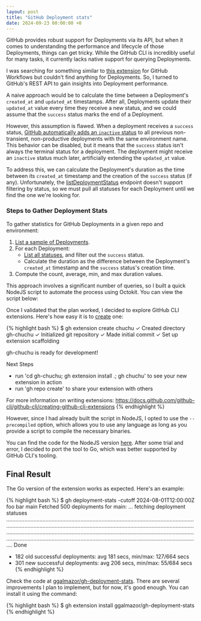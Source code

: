 ```yaml
---
layout: post
title: "GitHub Deployment stats"
date: 2024-09-23 00:00:00 +0
---
```


GitHub provides robust support for Deployments via its API, but when it comes to understanding the performance and lifecycle of those Deployments, things can get tricky. While the GitHub CLI is incredibly useful for many tasks, it currently lacks native support for querying Deployments.

I was searching for something similar to [this extension](https://github.com/fchimpan/gh-workflow-stats) for GitHub Workflows but couldn't find anything for Deployments. So, I turned to GitHub's REST API to gain insights into Deployment performance.

A naive approach would be to calculate the time between a Deployment's `created_at` and `updated_at` timestamps. After all, Deployments update their `updated_at` value every time they receive a new status, and we could assume that the `success` status marks the end of a Deployment.

However, this assumption is flawed. When a deployment receives a `success` status, [GitHub automatically adds an `inactive` status](https://docs.github.com/en/rest/deployments/deployments?apiVersion=2022-11-28#inactive-deployments) to all previous non-transient, non-productive deployments with the same environment name. This behavior can be disabled, but it means that the `success` status isn't always the terminal status for a deployment. The deployment might receive an `inactive` status much later, artificially extending the `updated_at` value.

To address this, we can calculate the Deployment's duration as the time between its `created_at` timestamp and the creation of the `success` status (if any). Unfortunately, the [listDeploymentStatus](https://docs.github.com/en/rest/deployments/statuses?apiVersion=2022-11-28#list-deployment-statuses) endpoint doesn't support filtering by status, so we must pull all statuses for each Deployment until we find the one we're looking for.

### Steps to Gather Deployment Stats

To gather statistics for GitHub Deployments in a given repo and environment:

1. [List a sample of Deployments](https://docs.github.com/en/rest/deployments/deployments?apiVersion=2022-11-28#list-deployments).
2. For each Deployment:
    - [List all statuses](https://docs.github.com/en/rest/deployments/statuses?apiVersion=2022-11-28#list-deployment-statuses), and filter out the `success` status.
    - Calculate the duration as the difference between the Deployment's `created_at` timestamp and the `success` status's creation time.
3. Compute the count, average, min, and max duration values.

This approach involves a significant number of queries, so I built a quick NodeJS script to automate the process using Octokit. You can view the script below:

<script src="https://gist.github.com/ggalmazor/bde7bcda0b8e76340b530f1f51c7a4d9.js"></script>

Once I validated that the plan worked, I decided to explore GitHub CLI extensions. Here's how easy it is to [create](https://cli.github.com/manual/gh_extension_create) one:

{% highlight bash %}
$ gh extension create chuchu
✓ Created directory gh-chuchu
✓ Initialized git repository
✓ Made initial commit
✓ Set up extension scaffolding

gh-chuchu is ready for development!

Next Steps
- run 'cd gh-chuchu; gh extension install .; gh chuchu' to see your new extension in action
- run 'gh repo create' to share your extension with others

For more information on writing extensions:
https://docs.github.com/github-cli/github-cli/creating-github-cli-extensions
{% endhighlight %}

However, since I had already built the script in NodeJS, I opted to use the `--precompiled` option, which allows you to use any language as long as you provide a script to compile the necessary binaries.

You can find the code for the NodeJS version [here](https://github.com/ggalmazor/gh-deployment-stats/tree/nodejs_version). After some trial and error, I decided to port the tool to Go, which was better supported by GitHub CLI's tooling.

## Final Result

The Go version of the extension works as expected. Here's an example:

{% highlight bash %}
$ gh deployment-stats -cutoff 2024-08-01T12:00:00Z foo bar main
Fetched 500 deployments for main:
... fetching deployment statuses .................................................................................................................................................................................................................................................................................................................................................................................................................................................................................................................... Done
- 182 old successful deployments: avg 181 secs, min/max: 127/664 secs
- 301 new successful deployments: avg 206 secs, min/max: 55/684 secs
  {% endhighlight %}

Check the code at [ggalmazor/gh-deployment-stats](https://github.com/ggalmazor/gh-deployment-stats). There are several improvements I plan to implement, but for now, it's good enough. You can install it using the command:

{% highlight bash %}
$ gh extension install ggalmazor/gh-deployment-stats
{% endhighlight %}